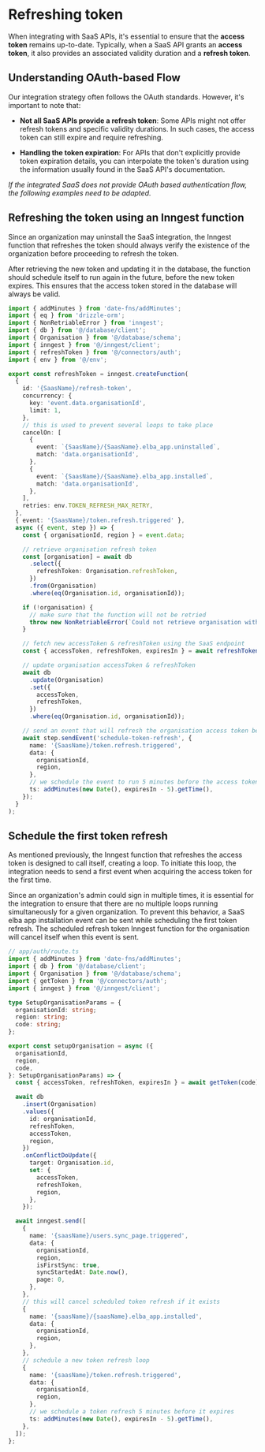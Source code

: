 # Refreshing token

When integrating with SaaS APIs, it's essential to ensure that the **access token** remains up-to-date. Typically, when a SaaS API grants an **access token**, it also provides an associated validity duration and a **refresh token**.

## Understanding OAuth-based Flow

Our integration strategy often follows the OAuth standards. However, it's important to note that:

- **Not all SaaS APIs provide a refresh token**: Some APIs might not offer refresh tokens and specific validity durations. In such cases, the access token can still expire and require refreshing.

- **Handling the token expiration**: For APIs that don't explicitly provide token expiration details, you can interpolate the token's duration using the information usually found in the SaaS API's documentation.

_If the integrated SaaS does not provide OAuth based authentication flow, the following examples need to be adapted._

## Refreshing the token using an Inngest function

Since an organization may uninstall the SaaS integration, the Inngest function that refreshes the token should always verify the existence of the organization before proceeding to refresh the token.

After retrieving the new token and updating it in the database, the function should schedule itself to run again in the future, before the new token expires. This ensures that the access token stored in the database will always be valid.

```ts
import { addMinutes } from 'date-fns/addMinutes';
import { eq } from 'drizzle-orm';
import { NonRetriableError } from 'inngest';
import { db } from '@/database/client';
import { Organisation } from '@/database/schema';
import { inngest } from '@/inngest/client';
import { refreshToken } from '@/connectors/auth';
import { env } from '@/env';

export const refreshToken = inngest.createFunction(
  {
    id: '{SaasName}/refresh-token',
    concurrency: {
      key: 'event.data.organisationId',
      limit: 1,
    },
    // this is used to prevent several loops to take place
    cancelOn: [
      {
        event: `{SaasName}/{SaasName}.elba_app.uninstalled`,
        match: 'data.organisationId',
      },
      {
        event: `{SaasName}/{SaasName}.elba_app.installed`,
        match: 'data.organisationId',
      },
    ],
    retries: env.TOKEN_REFRESH_MAX_RETRY,
  },
  { event: '{SaasName}/token.refresh.triggered' },
  async ({ event, step }) => {
    const { organisationId, region } = event.data;

    // retrieve organisation refresh token
    const [organisation] = await db
      .select({
        refreshToken: Organisation.refreshToken,
      })
      .from(Organisation)
      .where(eq(Organisation.id, organisationId));

    if (!organisation) {
      // make sure that the function will not be retried
      throw new NonRetriableError(`Could not retrieve organisation with id=${organisationId}`);
    }

    // fetch new accessToken & refreshToken using the SaaS endpoint
    const { accessToken, refreshToken, expiresIn } = await refreshToken(organisation.refreshToken);

    // update organisation accessToken & refreshToken
    await db
      .update(Organisation)
      .set({
        accessToken,
        refreshToken,
      })
      .where(eq(Organisation.id, organisationId));

    // send an event that will refresh the organisation access token before it expires
    await step.sendEvent('schedule-token-refresh', {
      name: '{SaasName}/token.refresh.triggered',
      data: {
        organisationId,
        region,
      },
      // we schedule the event to run 5 minutes before the access token expires
      ts: addMinutes(new Date(), expiresIn - 5).getTime(),
    });
  }
);
```

## Schedule the first token refresh

As mentioned previously, the Inngest function that refreshes the access token is designed to call itself, creating a loop. To initiate this loop, the integration needs to send a first event when acquiring the access token for the first time.

Since an organization's admin could sign in multiple times, it is essential for the integration to ensure that there are no multiple loops running simultaneously for a given organization. To prevent this behavior, a SaaS elba app installation event can be sent while scheduling the first token refresh. The scheduled refresh token Inngest function for the organisation will cancel itself when this event is sent.

```ts
// app/auth/route.ts
import { addMinutes } from 'date-fns/addMinutes';
import { db } from '@/database/client';
import { Organisation } from '@/database/schema';
import { getToken } from '@/connectors/auth';
import { inngest } from '@/inngest/client';

type SetupOrganisationParams = {
  organisationId: string;
  region: string;
  code: string;
};

export const setupOrganisation = async ({
  organisationId,
  region,
  code,
}: SetupOrganisationParams) => {
  const { accessToken, refreshToken, expiresIn } = await getToken(code);

  await db
    .insert(Organisation)
    .values({
      id: organisationId,
      refreshToken,
      accessToken,
      region,
    })
    .onConflictDoUpdate({
      target: Organisation.id,
      set: {
        accessToken,
        refreshToken,
        region,
      },
    });

  await inngest.send([
    {
      name: '{saasName}/users.sync_page.triggered',
      data: {
        organisationId,
        region,
        isFirstSync: true,
        syncStartedAt: Date.now(),
        page: 0,
      },
    },
    // this will cancel scheduled token refresh if it exists
    {
      name: '{saasName}/{saasName}.elba_app.installed',
      data: {
        organisationId,
        region,
      },
    },
    // schedule a new token refresh loop
    {
      name: '{saasName}/token.refresh.triggered',
      data: {
        organisationId,
        region,
      },
      // we schedule a token refresh 5 minutes before it expires
      ts: addMinutes(new Date(), expiresIn - 5).getTime(),
    },
  ]);
};
```
